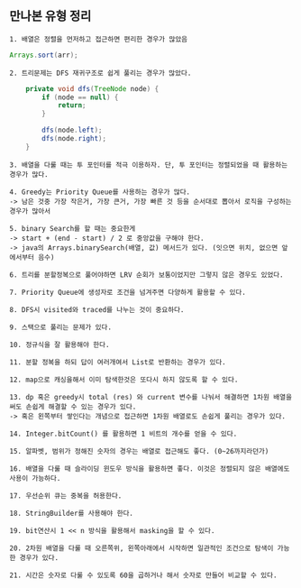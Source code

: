 ## 만나본 유형 정리

    1. 배열은 정렬을 먼저하고 접근하면 편리한 경우가 많았음

```java
Arrays.sort(arr);
```

    2. 트리문제는 DFS 재귀구조로 쉽게 풀리는 경우가 많았다.

```java
    private void dfs(TreeNode node) {
        if (node == null) {
            return;
        }

        dfs(node.left);
        dfs(node.right);
    }
```

    3. 배열을 다룰 때는 투 포인터를 적극 이용하자. 단, 투 포인터는 정렬되었을 때 활용하는 경우가 많다.

    4. Greedy는 Priority Queue를 사용하는 경우가 많다.
    -> 남은 것중 가장 작은거, 가장 큰거, 가장 빠른 것 등을 순서대로 뽑아서 로직을 구성하는 경우가 많아서

    5. binary Search를 할 때는 중요한게 
    -> start + (end - start) / 2 로 중앙값을 구해야 한다.
    -> java의 Arrays.binarySearch(배열, 값) 메서드가 있다. (잇으면 위치, 없으면 앞에서부터 음수)

    6. 트리를 분할정복으로 풀어야하면 LRV 순회가 보통이었지만 그렇지 않은 경우도 있었다.

    7. Priority Queue에 생성자로 조건을 넘겨주면 다양하게 활용할 수 있다.

    8. DFS시 visited와 traced를 나누는 것이 중요하다.

    9. 스택으로 풀리는 문제가 있다.

    10. 정규식을 잘 활용해야 한다.

    11. 분할 정복을 하되 답이 여러개여서 List로 반환하는 경우가 있다.

    12. map으로 캐싱을해서 이미 탐색한것은 또다시 하지 않도록 할 수 있다.

    13. dp 혹은 greedy시 total (res) 와 current 변수를 나눠서 해결하면 1차원 배열을 써도 손쉽게 해결할 수 있는 경우가 있다.
    -> 혹은 왼쪽부터 쌓인다는 개념으로 접근하면 1차원 배열로도 손쉽게 풀리는 경우가 있다.

    14. Integer.bitCount() 를 활용하면 1 비트의 개수를 얻을 수 있다.

    15. 알파벳, 범위가 정해진 숫자의 경우는 배열로 접근해도 좋다. (0~26까지라던가)

    16. 배열을 다룰 때 슬라이딩 윈도우 방식을 활용하면 좋다. 이것은 정렬되지 않은 배열에도 사용이 가능하다.

    17. 우선순위 큐는 중복을 허용한다.

    18. StringBuilder를 사용해야 한다.

    19. bit연산시 1 << n 방식을 활용해서 masking을 할 수 있다.

    20. 2차원 배열을 다룰 때 오른쪽위, 왼쪽아래에서 시작하면 일관적인 조건으로 탐색이 가능한 경우가 있다.

    21. 시간은 숫자로 다룰 수 있도록 60을 곱하거나 해서 숫자로 만들어 비교할 수 있다.

